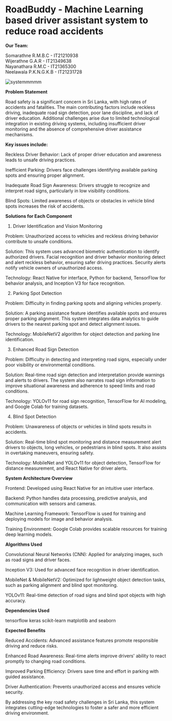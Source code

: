 #  RoadBuddy - Machine Learning based driver assistant system to reduce road accidents 


**Our Team:**  

Somarathne R.M.B.C    - IT21210938  
Wijerathne G.A.R      - IT21349638  
Nayanathara R.M.C     - IT21365300  
Neelawala P.K.N.G.K.B - IT21231728


![systemmmmm](https://github.com/user-attachments/assets/0dff5eea-5632-4a93-b0df-73a585031358)


**Problem Statement**

Road safety is a significant concern in Sri Lanka, with high rates of accidents and fatalities. The main contributing factors include reckless driving, inadequate road sign detection, poor lane discipline, and lack of driver education. Additional challenges arise due to limited technological integration in existing driving systems, including insufficient driver monitoring and the absence of comprehensive driver assistance mechanisms.


**Key issues include:**

Reckless Driver Behavior: Lack of proper driver education and awareness leads to unsafe driving practices.

Inefficient Parking: Drivers face challenges identifying available parking spots and ensuring proper alignment.

Inadequate Road Sign Awareness: Drivers struggle to recognize and interpret road signs, particularly in low visibility conditions.

Blind Spots: Limited awareness of objects or obstacles in vehicle blind spots increases the risk of accidents.


**Solutions for Each Component**

1. Driver Identification and Vision Monitoring

Problem: Unauthorized access to vehicles and reckless driving behavior contribute to unsafe conditions.

Solution: This system uses advanced biometric authentication to identify authorized drivers. Facial recognition and driver behavior monitoring detect and alert reckless behavior, ensuring safer driving practices. Security alerts notify vehicle owners of unauthorized access.

Technology: React Native for interface, Python for backend, TensorFlow for behavior analysis, and Inception V3 for face recognition.


2. Parking Spot Detection

Problem: Difficulty in finding parking spots and aligning vehicles properly.

Solution: A parking assistance feature identifies available spots and ensures proper parking alignment. This system integrates data analytics to guide drivers to the nearest parking spot and detect alignment issues.

Technology: MobileNetV2 algorithm for object detection and parking line identification.


3. Enhanced Road Sign Detection

Problem: Difficulty in detecting and interpreting road signs, especially under poor visibility or environmental conditions.

Solution: Real-time road sign detection and interpretation provide warnings and alerts to drivers. The system also narrates road sign information to improve situational awareness and adherence to speed limits and road conditions.

Technology: YOLOv11 for road sign recognition, TensorFlow for AI modeling, and Google Colab for training datasets.


4. Blind Spot Detection

Problem: Unawareness of objects or vehicles in blind spots results in accidents.

Solution: Real-time blind spot monitoring and distance measurement alert drivers to objects, long vehicles, or pedestrians in blind spots. It also assists in overtaking maneuvers, ensuring safety.

Technology: MobileNet and YOLOv11 for object detection, TensorFlow for distance measurement, and React Native for driver alerts.


**System Architecture Overview**

Frontend: Developed using React Native for an intuitive user interface.

Backend: Python handles data processing, predictive analysis, and communication with sensors and cameras.

Machine Learning Framework: TensorFlow is used for training and deploying models for image and behavior analysis.

Training Environment: Google Colab provides scalable resources for training deep learning models.


**Algorithms Used**

Convolutional Neural Networks (CNN): Applied for analyzing images, such as road signs and driver faces.

Inception V3: Used for advanced face recognition in driver identification.

MobileNet & MobileNetV2: Optimized for lightweight object detection tasks, such as parking alignment and blind spot monitoring.

YOLOv11: Real-time detection of road signs and blind spot objects with high accuracy.

**Dependencies Used**

tensorflow
keras
scikit-learn
matplotlib and seaborn

**Expected Benefits**

Reduced Accidents: Advanced assistance features promote responsible driving and reduce risks.

Enhanced Road Awareness: Real-time alerts improve drivers' ability to react promptly to changing road conditions.

Improved Parking Efficiency: Drivers save time and effort in parking with guided assistance.

Driver Authentication: Prevents unauthorized access and ensures vehicle security.

By addressing the key road safety challenges in Sri Lanka, this system integrates cutting-edge technologies to foster a safer and more efficient driving environment.

